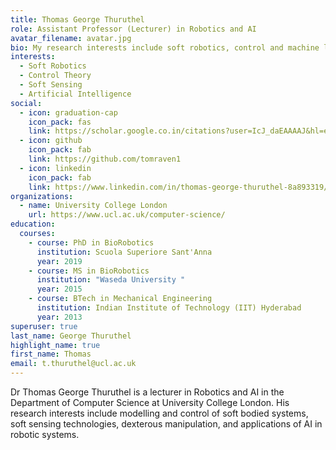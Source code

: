 ```yaml
---
title: Thomas George Thuruthel
role: Assistant Professor (Lecturer) in Robotics and AI
avatar_filename: avatar.jpg
bio: My research interests include soft robotics, control and machine learning
interests:
  - Soft Robotics
  - Control Theory
  - Soft Sensing
  - Artificial Intelligence
social:
  - icon: graduation-cap
    icon_pack: fas
    link: https://scholar.google.co.in/citations?user=IcJ_daEAAAAJ&hl=en
  - icon: github
    icon_pack: fab
    link: https://github.com/tomraven1
  - icon: linkedin
    icon_pack: fab
    link: https://www.linkedin.com/in/thomas-george-thuruthel-8a893319/
organizations:
  - name: University College London
    url: https://www.ucl.ac.uk/computer-science/
education:
  courses:
    - course: PhD in BioRobotics
      institution: Scuola Superiore Sant'Anna
      year: 2019
    - course: MS in BioRobotics
      institution: "Waseda University "
      year: 2015
    - course: BTech in Mechanical Engineering
      institution: Indian Institute of Technology (IIT) Hyderabad
      year: 2013
superuser: true
last_name: George Thuruthel
highlight_name: true
first_name: Thomas
email: t.thuruthel@ucl.ac.uk
---
```

D﻿r Thomas George Thuruthel is a lecturer in Robotics and AI in the Department of Computer Science at University College London. His research interests include modelling and control of soft bodied systems, soft sensing technologies, dexterous manipulation, and applications of AI in robotic systems.
